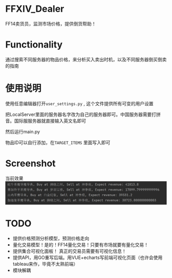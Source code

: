 # FFXIV_Dealer

FF14卖货员，监测市场价格，提供倒货帮助！

# Functionality

通过搜索不同服务器的物品价格，来分析买入卖出时机，以及不同服务器倒买倒卖的指南

# 使用说明
使用任意编辑器打开`user_settings.py` , 这个文件提供所有可变的用户设置

把LocalServer里面的服务器名字改为自己的服务器即可。中国服务器需要打拼音。国际服服务器就直接输入英文名即可  

然后运行main.py

物品ID可以自行添加，在`TARGET_ITEMS` 里面写入即可

# Screenshot 

当前效果
![倒卖！](./img/11.png)


# TODO
- 提供价格预测分析模型，预测价格走向  
- 量化交易模型！是的！FF14量化交易！只要有市场就要有量化交易！
- 提供集合可视化面板！ 真正的交易员需要有可视化信息！
- 提供API，用GO重写后端。用VUE+echarts写前端可视化页面（也许会使用tableau来作，毕竟不太熟前端）
- 模块解耦

